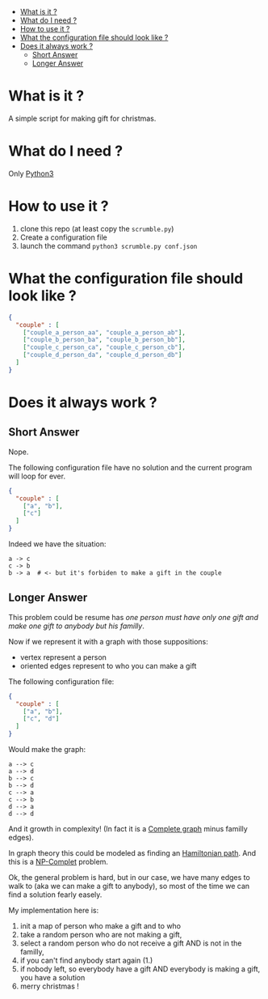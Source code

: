 - [What is it ?](#what-is-it)
- [What do I need ?](#what-do-i-need)
- [How to use it ?](#how-to-use-it)
- [What the configuration file should look like ?](#what-the-configuration-file-should-look-like)
- [Does it always work ?](#does-it-always-work)
  - [Short Answer](#short-answer)
  - [Longer Answer](#longer-answer)


# What is it ?

A simple script for making gift for christmas.

# What do I need ?

Only [Python3](https://python.org)

# How to use it ?

1. clone this repo (at least copy the `scrumble.py`)
2. Create a configuration file
3. launch the command `python3 scrumble.py conf.json`

# What the configuration file should look like ?

```json
{
  "couple" : [
    ["couple_a_person_aa", "couple_a_person_ab"],
    ["couple_b_person_ba", "couple_b_person_bb"],
    ["couple_c_person_ca", "couple_c_person_cb"],
    ["couple_d_person_da", "couple_d_person_db"]
  ]
}
```

# Does it always work ?

## Short Answer

Nope.

The following configuration file have no solution and the current program will loop for ever.

```json
{
  "couple" : [
    ["a", "b"],
    ["c"]
  ]
}
```

Indeed we have the situation:

```
a -> c
c -> b
b -> a  # <- but it's forbiden to make a gift in the couple
```

## Longer Answer

This problem could be resume has _one person must have only one gift and make one gift to anybody but his familly_.

Now if we represent it with a graph with those suppositions:
* vertex represent a person
* oriented edges represent to who you can make a gift

The following configuration file:

```json
{
  "couple" : [
    ["a", "b"],
    ["c", "d"]
  ]
}
```

Would make the graph:

```
a --> c
a --> d
b --> c
b --> d
c --> a
c --> b
d --> a
d --> d
```

And it growth in complexity! (In fact it is a [Complete graph](https://en.wikipedia.org/wiki/Complete_graph) minus familly edges).

In graph theory this could be modeled as finding an [Hamiltonian path](https://en.wikipedia.org/wiki/Hamiltonian_path).
And this is a [NP-Complet](https://en.wikipedia.org/wiki/NP-completeness) problem.

Ok, the general problem is hard, but in our case, we have many edges to walk to (aka we can make a gift to anybody), so most of the time we can find a solution fearly easely.

My implementation here is:

1. init a map of person who make a gift and to who 
1. take a random person who are not making a gift,
2. select a random person who do not receive a gift AND is not in the familly,
3. if you can't find anybody start again (1.)
4. if nobody left, so everybody have a gift AND everybody is making a gift, you have a solution
5. merry christmas !